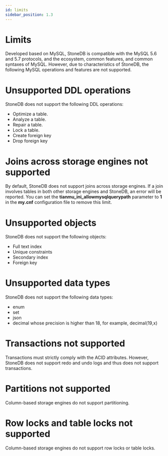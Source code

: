 ```yaml
---
id: limits
sidebar_position: 1.3
---
```


# Limits

Developed based on MySQL, StoneDB is compatible with the MySQL 5.6 and 5.7 protocols, and the ecosystem, common features, and common syntaxes of MySQL. However, due to characteristics of StoneDB, the following MySQL operations and features are not supported.
# Unsupported DDL operations
StoneDB does not support the following DDL operations:

- Optimize a table.
- Analyze a table.
- Repair a table.
- Lock a table.
- Create  foreign key
- Drop foreign key
# Joins across storage engines not supported
By default, StoneDB does not support joins across storage engines. If a join involves tables in both other storage engines and StoneDB, an error will be reported. You can set the **tianmu_ini_allowmysqlquerypath** parameter to **1** in the **my.cnf** configuration file to remove this limit.
# Unsupported objects
StoneDB does not support the following objects:

- Full text index
- Unique constraints
- Secondary index
- Foreign key
# Unsupported data types
StoneDB does not support the following data types:

- enum
- set
- json
- decimal whose precision is higher than 18, for example, decimal(19,x)
# Transactions not supported
Transactions must strictly comply with the ACID attributes. However, StoneDB does not support redo and undo logs and thus does not support transactions.
# Partitions not supported
Column-based storage engines do not support partitioning.
# Row locks and table locks not supported
Column-based storage engines do not support row locks or table locks.
